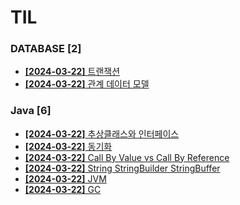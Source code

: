 # TIL
 
### DATABASE [2]
- [**[2024-03-22]**  트랜잭션](https://github.com/A-lass/TIL/blob/main/DATABASE/트랜잭션.md)
- [**[2024-03-22]**  관계 데이터 모델](https://github.com/A-lass/TIL/blob/main/DATABASE/관계_데이터_모델.md)
### Java [6]
- [**[2024-03-22]**  추상클래스와 인터페이스](https://github.com/A-lass/TIL/blob/main/Java/추상클래스와_인터페이스.md)
- [**[2024-03-22]**  동기화](https://github.com/A-lass/TIL/blob/main/Java/동기화.md)
- [**[2024-03-22]**  Call By Value vs Call By Reference](https://github.com/A-lass/TIL/blob/main/Java/Call_By_Value_vs_Call_By_Reference.md)
- [**[2024-03-22]**  String StringBuilder StringBuffer](https://github.com/A-lass/TIL/blob/main/Java/String_StringBuilder_StringBuffer.md)
- [**[2024-03-22]**  JVM](https://github.com/A-lass/TIL/blob/main/Java/JVM.md)
- [**[2024-03-22]**  GC](https://github.com/A-lass/TIL/blob/main/Java/GC.md)
